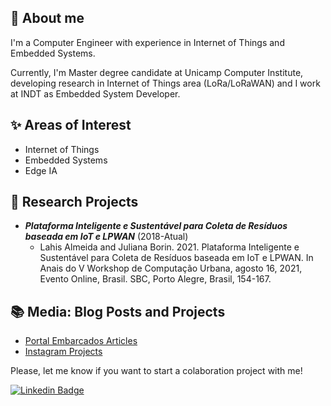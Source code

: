 <!--
**wr-araujo/wr-araujo** is a ✨ _special_ ✨ repository because its `README.md` (this file) appears on your GitHub profile.

Here are some ideas to get you started:

- 🔭 I’m currently working on ...
- 🌱 I’m currently learning ...
- 👯 I’m looking to collaborate on ...
- 🤔 I’m looking for help with ...
- 💬 Ask me about ...
- 📫 How to reach me: ...
- 😄 Pronouns: ...
- ⚡ Fun fact: ...
-->

## 🧑 About me

I'm a Computer Engineer with experience in Internet of Things and Embedded Systems.

Currently, I'm Master degree candidate at Unicamp Computer Institute, developing research in Internet of Things area (LoRa/LoRaWAN) and I work at INDT as Embedded System Developer.

## ✨ Areas of Interest

- Internet of Things
- Embedded Systems
- Edge IA

## 🔭 Research Projects
- ***Plataforma Inteligente e Sustentável para Coleta de Resíduos baseada em IoT e LPWAN*** (2018-Atual)
  - Lahis Almeida and Juliana Borin. 2021. Plataforma Inteligente e Sustentável para Coleta de Resíduos baseada em IoT e LPWAN. In Anais do V Workshop de Computação Urbana, agosto 16, 2021, Evento Online, Brasil. SBC, Porto Alegre, Brasil, 154-167.

##  :books: Media: Blog Posts and Projects

- [Portal Embarcados Articles](https://www.embarcados.com.br/desenvolvendo-aplicacoes-com-o-bluest-sdk-e-raspberry-pi/)
- [Instagram Projects](https://www.instagram.com/wasp.projects/)

Please, let me know if you want to start a colaboration project with me!

[![Linkedin Badge](https://img.shields.io/badge/LinkedIn-0077B5?style=for-the-badge&logo=linkedin&logoColor=white)](https://www.linkedin.com/in/lahis-almeida-5805094b/)
